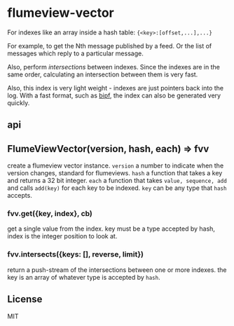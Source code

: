 # flumeview-vector

For indexes like an array inside a hash table:
`{<key>:[offset,...],...}`

For example, to get the Nth message published by a feed.
Or the list of messages which reply to a particular message.

Also, perform _intersections_ between indexes. Since the indexes
are in the same order, calculating an intersection between them is very fast.

Also, this index is very light weight - indexes are just pointers back into the log.
With a fast format, such as [bipf](https://github.com/dominictarr/bipf),
the index can also be generated very quickly.

## api

## FlumeViewVector(version, hash, each) => fvv

create a flumeview vector instance.
`version` a number to indicate when the version changes, standard for flumeviews.
`hash` a function that takes a key and returns a 32 bit integer.
`each` a function that takes `value, sequence, add` and calls `add(key)` for
each key to be indexed. `key` can be any type that `hash` accepts.

### fvv.get({key, index}, cb)

get a single value from the index. key must be a type accepted by hash,
index is the integer position to look at.

### fvv.intersects({keys: [], reverse, limit})

return a push-stream of the intersections between one or more indexes.
the key is an array of whatever type is accepted by `hash`.

## License

MIT

